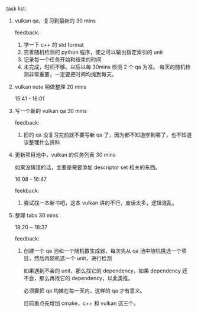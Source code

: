 task list:

1. vulkan qa，复习到最新的 30 mins

    feedback:

    1. 学一下 c++ 的 std format
    2. 完善随机检测的 python 程序，使之可以输出指定索引的 unit
    3. 记录每一个任务开始和结束的时间
    4. 未完成，时间不够。以后以每 30mins 检测 2 个 qa 为准。
        每天的随机检测非常重要，一定要把时间均摊到每天。

2. vulkan note 稍做整理 20 mins

    15:41 - 16:01

3. 写一个新的 vulkan qa 30 mins

    feedback:

    1. 旧的 qa 没复习完前就不要写新 qa 了，因为都不知道学到哪了，也不知道该整理什么资料

4. 更新项目池中，vulkan 的任务列表 30 mins

    如果没猜错的话，主要是需要添加 descriptor set 相关的东西。

    16:08 - 16:47

    feekback:

    1. 尝试找一本新书吧，这本 vulkan 讲的不行，废话太多，逻辑混乱。

5. 整理 tabs 30 mins

    18:20 ~ 18:37

    feedback:

    1. 创建一个 qa 池和一个随机数生成器，每次先从 qa 池中随机挑选一个项目，然后再随机选一个 unit，进行检测

        如果遇到不会的 unit，那么找它的 dependency，如果 dependency 还不会，那么再找它的 dependency，以此类推。

        必须要把 qa 均摊在每一天内，这样的 qa 才有意义。

        目前重点先增加 cmake，c++ 和 vulkan 这三个。

